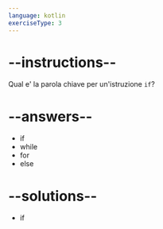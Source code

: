 ```yaml
---
language: kotlin
exerciseType: 3
---
```


# --instructions--

Qual e' la parola chiave per un'istruzione `if`?

# --answers--

- if
- while
- for
- else

# --solutions--

- if
